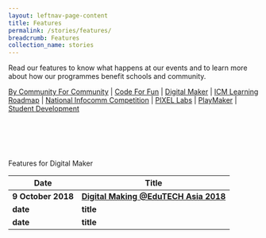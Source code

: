 ```yaml
---
layout: leftnav-page-content
title: Features
permalink: /stories/features/
breadcrumb: Features
collection_name: stories
---
```


Read our features to know what happens at our events and to learn more about how our programmes benefit schools and community.

[By Community For Community](#bycommunityforcommunity) | [Code For Fun](#codeforfun) | [Digital Maker](#digitalmaker) | [ICM Learning Roadmap](#icmroadmap) | [National Infocomm Competition](#nic) | [PIXEL Labs](#pixellabs) | [PlayMaker](#playmaker) | [Student Development](#studentdevelopment)


<a name="bycommunityforcommunity"></a><br>
<a name="codeforfun"></a><br>

<a name="digitalmaker"></a><br>

Features for Digital Maker<br>

| Date | Title |
|--|--|
| **9 October 2018** | **[Digital Making @EduTECH Asia 2018](/edutech-asia-2018/)** |
| **date** | **title** |
| **date** | **title** |


<a name="icmroadmap"></a><br>
<a name="nic"></a><br>
<a name="pixellabs"></a><br>
<a name="playmaker"></a><br>
<a name="studentdevelopment"></a><br>

